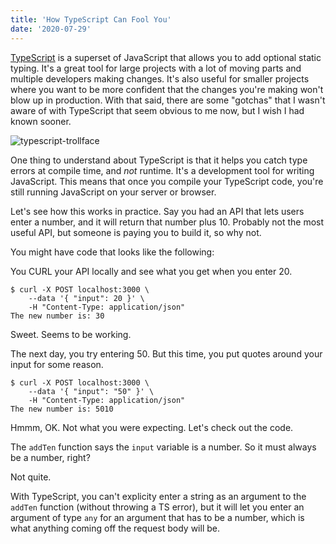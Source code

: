 ```yaml
---
title: 'How TypeScript Can Fool You'
date: '2020-07-29'
---
```


[TypeScript](https://www.typescriptlang.org/) is a superset of JavaScript that allows you to add optional static typing. It's a great tool for large projects with a lot of moving parts and multiple developers making changes. It's also useful for smaller projects where you want to be more confident that the changes you're making won't blow up in production. With that said, there are some "gotchas" that I wasn't aware of with TypeScript that seem obvious to me now, but I wish I had known sooner.

<div class="flex justify-center my-8">
  <img src="/images/3/typescript-trollface.png" alt="typescript-trollface" class="h-56 rounded" />
</div>

One thing to understand about TypeScript is that it helps you catch type errors at compile time, and _not_ runtime. It's a development tool for writing JavaScript. This means that once you compile your TypeScript code, you're still running JavaScript on your server or browser.


Let's see how this works in practice. Say you had an API that lets users enter a number, and it will return that number plus 10. Probably not the most useful API, but someone is paying you to build it, so why not.

You might have code that looks like the following:

<script src="http://gist-it.appspot.com/https://github.com/marcelkooi/typescript-example/blob/f5e99a2e8a4d886b55ed9fbd4342ea5a3ce4e602/src/index.ts"></script>

You CURL your API locally and see what you get when you enter 20.

```
$ curl -X POST localhost:3000 \
    --data '{ "input": 20 }' \
    -H "Content-Type: application/json"
The new number is: 30
```

Sweet. Seems to be working.

The next day, you try entering 50. But this time, you put quotes around your input for some reason.

```
$ curl -X POST localhost:3000 \
    --data '{ "input": "50" }' \
    -H "Content-Type: application/json"
The new number is: 5010
```

Hmmm, OK. Not what you were expecting. Let's check out the code.

The `addTen` function says the `input` variable is a number. So it must always be a number, right?

Not quite.

With TypeScript, you can't explicity enter a string as an argument to the `addTen` function (without throwing a TS error), but it will let you enter an argument of type `any` for an argument that has to be a number, which is what anything coming off the request body will be.
